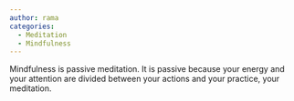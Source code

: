 ```yaml
---
author: rama
categories:
  - Meditation
  - Mindfulness
---
```


Mindfulness is passive meditation. It is passive because your energy and your attention are divided between your actions and your practice, your meditation.